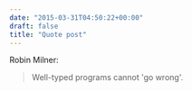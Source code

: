 ```yaml
---
date: "2015-03-31T04:50:22+00:00"
draft: false
title: "Quote post"
---
```

Robin Milner:

>Well-typed programs cannot 'go wrong'.
